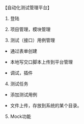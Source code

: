 【自动化测试管理平台】

1. 登陆

2. 项目管理，模块管理

3. 测试（接口）用例管理

* 通过表单创建

* 本地写交口脚本上传到平台管理

* 调试，插件

4. 测试任务

* 添加测试用例

* 文件上传，存放到系统的某个目录。

5. Mock功能
